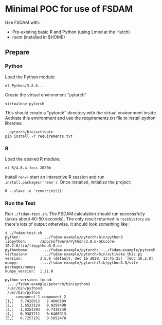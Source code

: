 # Minimal POC for use of FSDAM

Use FSDAM with:

  - Pre-existing basic R and Python (using Lmod at the Hutch)
  - rsem (installed in $HOME)

## Prepare

### Python

Load the Python module:

```
ml Python/3.8.6...
```

Create the virtual environment "pytorch"

```
virtualenv pytorch
```

This should create a "pytorch" directory with the virtual environment inside.  Activate this environment and use the requirements.txt file to install python libraries:

```
. pytorch/bin/activate
pip install -r requirements.txt
```

### R

Load the desired R module:

```
ml R/4.0.4-foss-2020b
```

Install `renv`- start an interactive R session and run `install.packages('renv')`. Once installed, initialize the project:

```
R --slave -e 'renv::init()'
```

### Run the Test

Run `./fsdam-test.sh`.  The FSDAM calculation should run successfully (takes about 40-50 seconds).  The only result returned is `res$history` as there's lots of output otherwise.  It should look something like:

```
$ ./fsdam-test.sh
python:         ..../fsdam-example/pytorch/bin/python3
libpython:      /app/software/Python/3.8.6-GCCcore-10.2.0/lib/libpython3.8.so
pythonhome:     ..../fsdam-example/pytorch:..../fsdam-example/pytorch
virtualenv:     ..../fsdam-example/pytorch/bin/activate_this.py
version:        3.8.6 (default, Dec 16 2020, 13:45:25)  [GCC 10.2.0]
numpy:          ..../fsdam-example/pytorch/lib/python3.8/site-packages/numpy
numpy_version:  1.21.0

python versions found:
 ..../fsdam-example/pytorch/bin/python3
 /usr/bin/python3
 /usr/bin/python
     component 1 component 2
[1,]   3.7426012   2.4608109
[2,]   1.6523124   0.9259490
[3,]   1.0354393   0.7439249
[4,]   0.9385211   0.6408913
[5,]   0.7257231   0.5852478
```
